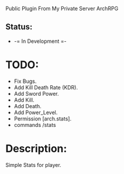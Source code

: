 Public Plugin From My Private Server ArchRPG

## Status:
* -= In Development =-

# TODO:
* Fix Bugs.
* Add Kill Death Rate (KDR).
* Add Sword Power.
* Add Kill.
* Add Death.
* Add Power_Level.
* Permission [arch.stats].
* commands /stats

# Description:
Simple Stats for player.
